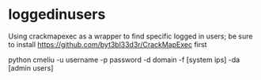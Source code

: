 # loggedinusers
Using crackmapexec as a wrapper to find specific logged in users; be sure to install https://github.com/byt3bl33d3r/CrackMapExec first

python cmeliu -u username -p password -d domain -f [system ips] -da [admin users]
